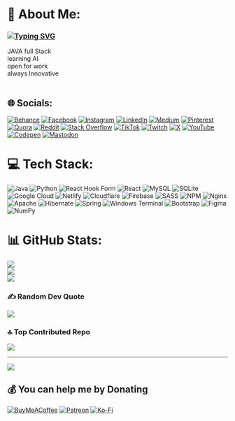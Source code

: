# 💫 About Me:

<h3 align="left">
<a href="httng-svg"><img src="https://readme-typing-svg.demolab.com?font=Fira+Code&pause=1000&random=true&width=650&height=69&lines=Java+Full-Stack+Developer;Passionate+about+building+scalable+and+efficient+applications;Currently+diving+into+AI+%26+Machine+Learning+;Open+for+work;Always+learning+and+innovating" alt="Typing SVG" /></a>

</h3>


JAVA full Stack <br>learning AI<br>open for work <br>always Innovative<br><br>


## 🌐 Socials:
[![Behance](https://img.shields.io/badge/Behance-1769ff?logo=behance&logoColor=white)](https://behance.net/fluvinu) [![Facebook](https://img.shields.io/badge/Facebook-%231877F2.svg?logo=Facebook&logoColor=white)](https://facebook.com/siddharth.shivwanshi) [![Instagram](https://img.shields.io/badge/Instagram-%23E4405F.svg?logo=Instagram&logoColor=white)](https://instagram.com/fluvinu) [![LinkedIn](https://img.shields.io/badge/LinkedIn-%230077B5.svg?logo=linkedin&logoColor=white)](https://linkedin.com/in/siddharth-shivwanshi-a93305162) [![Medium](https://img.shields.io/badge/Medium-12100E?logo=medium&logoColor=white)](https://medium.com/@fluvinu) [![Pinterest](https://img.shields.io/badge/Pinterest-%23E60023.svg?logo=Pinterest&logoColor=white)](https://pinterest.com/fluvinu) [![Quora](https://img.shields.io/badge/Quora-%23B92B27.svg?logo=Quora&logoColor=white)](https://quora.com/profile/fluvinu) [![Reddit](https://img.shields.io/badge/Reddit-%23FF4500.svg?logo=Reddit&logoColor=white)](https://reddit.com/user/@fluvinu) [![Stack Overflow](https://img.shields.io/badge/-Stackoverflow-FE7A16?logo=stack-overflow&logoColor=white)](https://stackoverflow.com/users/fluvinu) [![TikTok](https://img.shields.io/badge/TikTok-%23000000.svg?logo=TikTok&logoColor=white)](https://tiktok.com/@@fluvinu) [![Twitch](https://img.shields.io/badge/Twitch-%239146FF.svg?logo=Twitch&logoColor=white)](https://twitch.tv/fluvinu) [![X](https://img.shields.io/badge/X-black.svg?logo=X&logoColor=white)](https://x.com/@fluvinu) [![YouTube](https://img.shields.io/badge/YouTube-%23FF0000.svg?logo=YouTube&logoColor=white)](https://youtube.com/@fluvinu) [![Codepen](https://img.shields.io/badge/Codepen-000000?style=for-the-badge&logo=codepen&logoColor=white)](https://codepen.io/@fluvinu) [![Mastodon](https://img.shields.io/badge/-MASTODON-%232B90D9?style=for-the-badge&logo=mastodon&logoColor=white)](https://mastodon.social/@fluvinu) 

# 💻 Tech Stack:
![Java](https://img.shields.io/badge/java-%23ED8B00.svg?style=for-the-badge&logo=openjdk&logoColor=white) ![Python](https://img.shields.io/badge/python-3670A0?style=for-the-badge&logo=python&logoColor=ffdd54) ![React Hook Form](https://img.shields.io/badge/React%20Hook%20Form-%23EC5990.svg?style=for-the-badge&logo=reacthookform&logoColor=white) ![React](https://img.shields.io/badge/react-%2320232a.svg?style=for-the-badge&logo=react&logoColor=%2361DAFB) ![MySQL](https://img.shields.io/badge/mysql-4479A1.svg?style=for-the-badge&logo=mysql&logoColor=white) ![SQLite](https://img.shields.io/badge/sqlite-%2307405e.svg?style=for-the-badge&logo=sqlite&logoColor=white) ![Google Cloud](https://img.shields.io/badge/GoogleCloud-%234285F4.svg?style=for-the-badge&logo=google-cloud&logoColor=white) ![Netlify](https://img.shields.io/badge/netlify-%23000000.svg?style=for-the-badge&logo=netlify&logoColor=#00C7B7) ![Cloudflare](https://img.shields.io/badge/Cloudflare-F38020?style=for-the-badge&logo=Cloudflare&logoColor=white) ![Firebase](https://img.shields.io/badge/firebase-%23039BE5.svg?style=for-the-badge&logo=firebase) ![SASS](https://img.shields.io/badge/SASS-hotpink.svg?style=for-the-badge&logo=SASS&logoColor=white) ![NPM](https://img.shields.io/badge/NPM-%23CB3837.svg?style=for-the-badge&logo=npm&logoColor=white) ![Nginx](https://img.shields.io/badge/nginx-%23009639.svg?style=for-the-badge&logo=nginx&logoColor=white) ![Apache](https://img.shields.io/badge/apache-%23D42029.svg?style=for-the-badge&logo=apache&logoColor=white) ![Hibernate](https://img.shields.io/badge/Hibernate-59666C?style=for-the-badge&logo=Hibernate&logoColor=white) ![Spring](https://img.shields.io/badge/spring-%236DB33F.svg?style=for-the-badge&logo=spring&logoColor=white) ![Windows Terminal](https://img.shields.io/badge/Windows%20Terminal-%234D4D4D.svg?style=for-the-badge&logo=windows-terminal&logoColor=white) ![Bootstrap](https://img.shields.io/badge/bootstrap-%238511FA.svg?style=for-the-badge&logo=bootstrap&logoColor=white) ![Figma](https://img.shields.io/badge/figma-%23F24E1E.svg?style=for-the-badge&logo=figma&logoColor=white) ![NumPy](https://img.shields.io/badge/numpy-%23013243.svg?style=for-the-badge&logo=numpy&logoColor=white)
# 📊 GitHub Stats:
![](https://github-readme-stats.vercel.app/api?username=fluvinu&theme=dark&hide_border=false&include_all_commits=false&count_private=false)<br/>
![](https://github-readme-streak-stats.herokuapp.com/?user=fluvinu&theme=dark&hide_border=false)<br/>
![](https://github-readme-stats.vercel.app/api/top-langs/?username=fluvinu&theme=dark&hide_border=false&include_all_commits=false&count_private=false&layout=compact)

### ✍️ Random Dev Quote
![](https://quotes-github-readme.vercel.app/api?type=horizontal&theme=gruvbox)

### 🔝 Top Contributed Repo
![](https://github-contributor-stats.vercel.app/api?username=fluvinu&limit=5&theme=dark&combine_all_yearly_contributions=true)

---
[![](https://visitcount.itsvg.in/api?id=fluvinu&icon=0&color=0)](https://visitcount.itsvg.in)

  ## 💰 You can help me by Donating
  [![BuyMeACoffee](https://img.shields.io/badge/Buy%20Me%20a%20Coffee-ffdd00?style=for-the-badge&logo=buy-me-a-coffee&logoColor=black)](https://buymeacoffee.com/fluvinu) [![Patreon](https://img.shields.io/badge/Patreon-F96854?style=for-the-badge&logo=patreon&logoColor=white)](https://patreon.com/fluvinu) [![Ko-Fi](https://img.shields.io/badge/Ko--fi-F16061?style=for-the-badge&logo=ko-fi&logoColor=white)](https://ko-fi.com/fluvinu) 

  
<!-- Proudly created with GPRM ( https://gprm.itsvg.in ) -->
